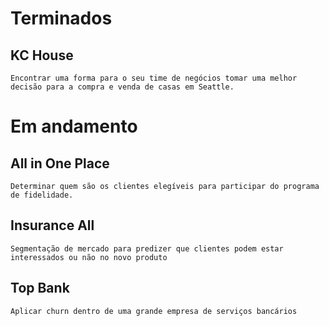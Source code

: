 # Terminados

## KC House
```Encontrar uma forma para o seu time de negócios tomar uma melhor decisão para a compra e venda de casas em Seattle.```

# Em andamento

## All in One Place
```Determinar quem são os clientes elegíveis para participar do programa de fidelidade.```

## Insurance All
```Segmentação de mercado para predizer que clientes podem estar interessados ou não no novo produto```

## Top Bank
```Aplicar churn dentro de uma grande empresa de serviços bancários```
